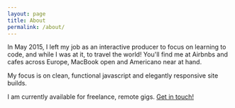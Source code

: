 ```yaml
---
layout: page
title: About
permalink: /about/
---
```


In May 2015, I left my job as an interactive producer to focus on learning to code, and while I was at it, to travel the world! You'll find me at Airbnbs and cafes across Europe, MacBook open and Americano near at hand.

My focus is on clean, functional javascript and elegantly responsive site builds.

I am currently available for freelance, remote gigs. [Get in touch!](mailto:allisonkeane@gmail.com)
